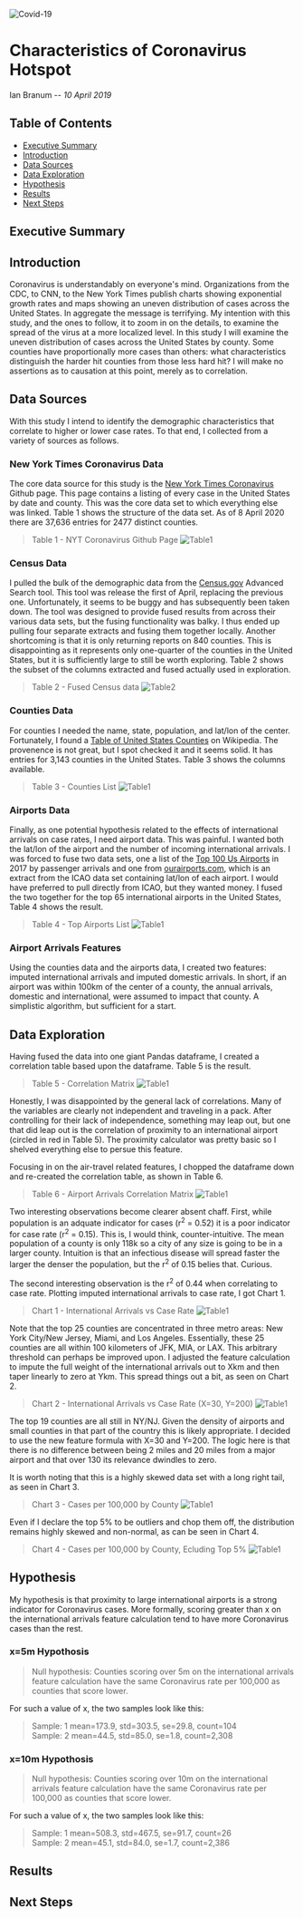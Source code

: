 ![Covid-19](./img/covid-19-1330px.jpg)
<!--image from CDC's web page -->
# Characteristics of Coronavirus Hotspot
Ian Branum -- *10 April 2019*

## Table of Contents

- [Executive Summary](#executive-summary)
- [Introduction](#introduction)
- [Data Sources](#data-sources)
- [Data Exploration](#data-exploration)
- [Hypothesis](#hypothesis)
- [Results](#results)
- [Next Steps](#next-steps)
 


## Executive Summary

## Introduction
Coronavirus is understandably on everyone's mind. Organizations from the CDC, to CNN, to the New York Times publish charts showing exponential growth rates and maps showing an uneven distribution of cases across the United States. In aggregate the message is terrifying. My intention with this study, and the ones to follow, it to zoom in on the details, to examine the spread of the virus at a more localized level. In this study I will examine the uneven distribution of cases across the United States by county. Some counties have proportionally more cases than others: what characteristics distinguish the harder hit counties from those less hard hit? I will make no assertions as to causation at this point, merely as to correlation. 

## Data Sources
With this study I intend to identify the demographic characteristics that correlate to higher or lower case rates. To that end, I collected from a variety of sources as follows. 

### New York Times Coronavirus Data
The core data source for this study is the [New York Times Coronavirus](https://github.com/nytimes/covid-19-data) Github page. This page contains a listing of every case in the United States by date and county. This was the core data set to which everything else was linked. Table 1 shows the structure of the data set. As of 8 April 2020 there are 37,636 entries for 2477 distinct counties. 

> Table 1 - NYT Coronavirus Github Page
>![Table1](./img/nyt.png)

### Census Data
I pulled the bulk of the demographic data from the [Census.gov](https://data.census.gov/cedsci/) Advanced Search tool. This tool was release the first of April, replacing the previous one. Unfortunately, it seems to be buggy and has subsequently been taken down. The tool was designed to provide fused results from across their various data sets, but the fusing functionality was balky. I thus ended up pulling four separate extracts and fusing them together locally. Another shortcoming is that it is only returning reports on 840 counties. This is disappointing as it represents only one-quarter of the counties in the United States, but it is sufficiently large to still be worth exploring. Table 2 shows the subset of the columns extracted and fused actually used in exploration. 

> Table 2 - Fused Census data
>![Table2](./img/census.png)

### Counties Data
For counties I needed the name, state, population, and lat/lon of the center. Fortunately, I found a [Table of United States Counties](https://en.wikipedia.org/wiki/User:Michael_J/County_table) on Wikipedia. The provenence is not great, but I spot checked it and it seems solid. It has entries for 3,143 counties in the United States. Table 3 shows the columns available. 

> Table 3 - Counties List
>![Table1](./img/counties.png)

### Airports Data
Finally, as one potential hypothesis related to the effects of international arrivals on case rates, I need airport data. This was painful. I wanted both the lat/lon of the airport and the number of incoming international arrivals. I was forced to fuse two data sets, one a list of the [Top 100 Us Airports](http://www.fi-aeroweb.com/Top-100-US-Airports.html) in 2017 by passenger arrivals and one from [ourairports.com](https://ourairports.com/data/airports.csv), which is an extract from the ICAO data set containing lat/lon of each airport. I would have preferred to pull directly from ICAO, but they wanted money. I fused the two together for the top 65 international airports in the United States, Table 4 shows the result. 

> Table 4 - Top Airports List
>![Table1](./img/airports.png)

### Airport Arrivals Features
Using the counties data and the airports data, I created two features: imputed international arrivals and imputed domestic arrivals. In short, if an airport was within 100km of the center of a county, the annual arrivals, domestic and international, were assumed to impact that county. A simplistic algorithm, but sufficient for a start. 

## Data Exploration
Having fused the data into one giant Pandas dataframe, I created a correlation table based upon the dataframe. Table 5 is the result. 

> Table 5 - Correlation Matrix
>![Table1](./img/corr.png)

Honestly, I was disappointed by the general lack of correlations. Many of the variables are clearly not independent and traveling in a pack. After controlling for their lack of independence, something may leap out, but one that did leap out is the correlation of proximity to an international airport (circled in red in Table 5). The proximity calculator was pretty basic so I shelved everything else to persue this feature. 

Focusing in on the air-travel related features, I chopped the dataframe down and re-created the correlation table, as shown in Table 6. 

> Table 6 - Airport Arrivals Correlation Matrix
>![Table1](./img/corr2.png)

Two interesting observations become clearer absent chaff. First, while population is an adquate indicator for cases (r<sup>2</sup> = 0.52) it is a poor indicator for case rate (r<sup>2</sup> = 0.15). This is, I would think, counter-intuitive. The mean population of a county is only 118k so a city of any size is going to be in a larger county. Intuition is that an infectious disease will spread faster the larger the denser the population, but the r<sup>2</sup> of 0.15 belies that. Curious.

The second interesting observation is the r<sup>2</sup> of 0.44 when correlating to case rate. Plotting imputed international arrivals to case rate, I got Chart 1. 

> Chart 1 - International Arrivals vs Case Rate
>![Table1](./img/arrivals2.png)

Note that the top 25 counties are concentrated in three metro areas: New York City/New Jersey, Miami, and Los Angeles. Essentially, these 25 counties are all within 100 kilometers of JFK, MIA, or LAX. This arbitrary threshold can perhaps be improved upon. I adjusted the feature calculation to impute the full weight of the international arrivals out to Xkm and then taper linearly to zero at Ykm. This spread things out a bit, as seen on Chart 2. 

> Chart 2 - International Arrivals vs Case Rate (X=30, Y=200)
>![Table1](./img/arrivals3.png)

The top 19 counties are all still in NY/NJ. Given the density of airports and small counties in that part of the country this is likely appropriate. I decided to use the new feature formula with X=30 and Y=200. The logic here is that there is no difference between being 2 miles and 20 miles from a major airport and that over 130 its relevance dwindles to zero. 

It is worth noting that this is a highly skewed data set with a long right tail, as seen in Chart 3. 

> Chart 3 - Cases per 100,000 by County
>![Table1](./img/hist1.png)

Even if I declare the top 5% to be outliers and chop them off, the distribution remains highly skewed and non-normal, as can be seen in Chart 4. 

> Chart 4 - Cases per 100,000 by County, Ecluding Top 5%
>![Table1](./img/hist2.png)

## Hypothesis
My hypothesis is that proximity to large international airports is a strong indicator for Coronavirus cases. More formally, scoring greater than x on the international arrivals feature calculation tend to have more Coronavirus cases than the rest.   

### x=5m Hypothosis
> Null hypothesis: Counties scoring over 5m on the international arrivals feature calculation have the same Coronavirus rate per 100,000 as counties that score lower. 

For such a value of x, the two samples look like this:
>Sample: 1 mean=173.9, std=303.5, se=29.8, count=104   
>Sample: 2 mean=44.5, std=85.0, se=1.8, count=2,308

### x=10m Hypothosis
> Null hypothesis: Counties scoring over 10m on the international arrivals feature calculation have the same Coronavirus rate per 100,000 as counties that score lower. 

For such a value of x, the two samples look like this:
>Sample: 1 mean=508.3, std=467.5, se=91.7, count=26  
>Sample: 2 mean=45.1, std=84.0, se=1.7, count=2,386



## Results

## Next Steps





